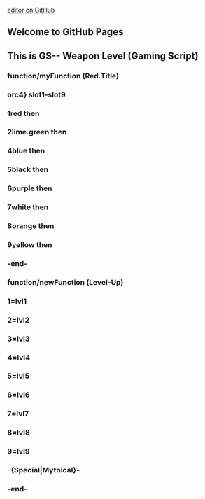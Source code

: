 [editor on GitHub](https://github.com/Beta-Y3N/GS--_Weapon_Level/edit/gh-pages/index.md)  
## Welcome to GitHub Pages
## This is GS-- Weapon Level (Gaming Script)

### function/myFunction (Red.Title)
### orc4} slot1-slot9
### 1red then
### 2lime.green then
### 4blue then
### 5black then
### 6purple then
### 7white then
### 8orange then
### 9yellow then
### -end-
### 
### function/newFunction (Level-Up)
### 1=lvl1
### 2=lvl2
### 3=lvl3
### 4=lvl4
### 5=lvl5
### 6=lvl6
### 7=lvl7
### 8=lvl8
### 9=lvl9
### -{Special|Mythical}-
### -end-
